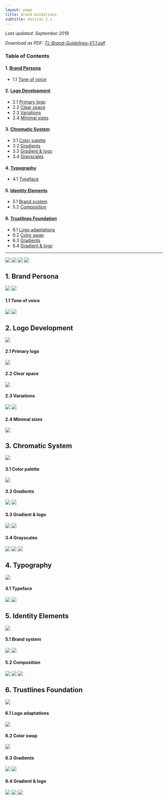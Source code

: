 ```yaml
---
layout: page
title: Brand Guidelines
subtitle: Version 1.1
---
```


_Last updated: September 2019_

_Download as PDF: <a href="../assets/pdf/TL-Brand-Guidelines-V1.1.pdf" target="_blank">TL-Brand-Guidelines-V1.1.pdf</a>_

### Table of Contents

#### 1. [Brand Persona](#1-brand-persona-1)

  - 1.1 [Tone of voice](#11-tone-of-voice)

#### 2. [Logo Development](#2-logo-development-1)

  - 2.1 [Primary logo](#21-primary-logo)
  - 2.2 [Clear space](#22-clear-space)
  - 2.3 [Variations](#23-variations)
  - 2.4 [Minimal sizes](#24-minimal-sizes)

#### 3. [Chromatic System](#3-chromatic-system-1)

  - 3.1 [Color palette](#31-color-palette)
  - 3.2 [Gradients](#32-gradients)
  - 3.3 [Gradient & logo](#33-gradient--logo)
  - 3.4 [Grayscales](#34-grayscales)

#### 4. [Typography](#4-typography-1)

  - 4.1 [Typeface](#41-typeface)

#### 5. [Identity Elements](#5-identity-elements-1)

  - 5.1 [Brand system](#51-brand-system)
  - 5.2 [Composition](#52-composition)

#### 6. [Trustlines Foundation](#6-trustlines-foundation-1)

  - 6.1 [Logo adaptations](#61-logo-adaptations)
  - 6.2 [Color swap](#62-color-swap)
  - 6.3 [Gradients](#63-gradients)
  - 6.4 [Gradient & logo](#64-gradient--logo)

___

<a href="../assets/images/brand/guidelines/brand_guidelines01.png" class="brand_guidelines_link"><img src="../assets/images/brand/guidelines/brand_guidelines01.png" class="brand_guidelines_img" /></a>
<a href="../assets/images/brand/guidelines/brand_guidelines02.png" class="brand_guidelines_link"><img src="../assets/images/brand/guidelines/brand_guidelines02.png" class="brand_guidelines_img" /></a>
<a href="../assets/images/brand/guidelines/brand_guidelines03.png" class="brand_guidelines_link"><img src="../assets/images/brand/guidelines/brand_guidelines03.png" class="brand_guidelines_img" /></a>
<a href="../assets/images/brand/guidelines/brand_guidelines04.png" class="brand_guidelines_link"><img src="../assets/images/brand/guidelines/brand_guidelines04.png" class="brand_guidelines_img" /></a>

## 1. Brand Persona

<a href="../assets/images/brand/guidelines/brand_guidelines05.png" class="brand_guidelines_link"><img src="../assets/images/brand/guidelines/brand_guidelines05.png" class="brand_guidelines_img" /></a>
<a href="../assets/images/brand/guidelines/brand_guidelines06.png" class="brand_guidelines_link"><img src="../assets/images/brand/guidelines/brand_guidelines06.png" class="brand_guidelines_img" /></a>

#### 1.1 Tone of voice

<a href="../assets/images/brand/guidelines/brand_guidelines07.png" class="brand_guidelines_link"><img src="../assets/images/brand/guidelines/brand_guidelines07.png" class="brand_guidelines_img" /></a>
<a href="../assets/images/brand/guidelines/brand_guidelines08.png" class="brand_guidelines_link"><img src="../assets/images/brand/guidelines/brand_guidelines08.png" class="brand_guidelines_img" /></a>

## 2. Logo Development

<a href="../assets/images/brand/guidelines/brand_guidelines09.png" class="brand_guidelines_link"><img src="../assets/images/brand/guidelines/brand_guidelines09.png" class="brand_guidelines_img" /></a>

#### 2.1 Primary logo

<a href="../assets/images/brand/guidelines/brand_guidelines10.png" class="brand_guidelines_link"><img src="../assets/images/brand/guidelines/brand_guidelines10.png" class="brand_guidelines_img" /></a>

#### 2.2 Clear space

<a href="../assets/images/brand/guidelines/brand_guidelines11.png" class="brand_guidelines_link"><img src="../assets/images/brand/guidelines/brand_guidelines11.png" class="brand_guidelines_img" /></a>

#### 2.3 Variations

<a href="../assets/images/brand/guidelines/brand_guidelines12.png" class="brand_guidelines_link"><img src="../assets/images/brand/guidelines/brand_guidelines12.png" class="brand_guidelines_img" /></a>
<a href="../assets/images/brand/guidelines/brand_guidelines13.png" class="brand_guidelines_link"><img src="../assets/images/brand/guidelines/brand_guidelines13.png" class="brand_guidelines_img" /></a>

#### 2.4 Minimal sizes

<a href="../assets/images/brand/guidelines/brand_guidelines14.png" class="brand_guidelines_link"><img src="../assets/images/brand/guidelines/brand_guidelines14.png" class="brand_guidelines_img" /></a>

## 3. Chromatic System

<a href="../assets/images/brand/guidelines/brand_guidelines15.png" class="brand_guidelines_link"><img src="../assets/images/brand/guidelines/brand_guidelines15.png" class="brand_guidelines_img" /></a>

#### 3.1 Color palette

<a href="../assets/images/brand/guidelines/brand_guidelines16.png" class="brand_guidelines_link"><img src="../assets/images/brand/guidelines/brand_guidelines16.png" class="brand_guidelines_img" /></a>

#### 3.2 Gradients

<a href="../assets/images/brand/guidelines/brand_guidelines17.png" class="brand_guidelines_link"><img src="../assets/images/brand/guidelines/brand_guidelines17.png" class="brand_guidelines_img" /></a>
<a href="../assets/images/brand/guidelines/brand_guidelines18.png" class="brand_guidelines_link"><img src="../assets/images/brand/guidelines/brand_guidelines18.png" class="brand_guidelines_img" /></a>

#### 3.3 Gradient & logo

<a href="../assets/images/brand/guidelines/brand_guidelines19.png" class="brand_guidelines_link"><img src="../assets/images/brand/guidelines/brand_guidelines19.png" class="brand_guidelines_img" /></a>
<a href="../assets/images/brand/guidelines/brand_guidelines20.png" class="brand_guidelines_link"><img src="../assets/images/brand/guidelines/brand_guidelines20.png" class="brand_guidelines_img" /></a>

#### 3.4 Grayscales

<a href="../assets/images/brand/guidelines/brand_guidelines21.png" class="brand_guidelines_link"><img src="../assets/images/brand/guidelines/brand_guidelines21.png" class="brand_guidelines_img" /></a>
<a href="../assets/images/brand/guidelines/brand_guidelines22.png" class="brand_guidelines_link"><img src="../assets/images/brand/guidelines/brand_guidelines22.png" class="brand_guidelines_img" /></a>
<a href="../assets/images/brand/guidelines/brand_guidelines23.png" class="brand_guidelines_link"><img src="../assets/images/brand/guidelines/brand_guidelines23.png" class="brand_guidelines_img" /></a>

## 4. Typography

<a href="../assets/images/brand/guidelines/brand_guidelines24.png" class="brand_guidelines_link"><img src="../assets/images/brand/guidelines/brand_guidelines24.png" class="brand_guidelines_img" /></a>

#### 4.1 Typeface

<a href="../assets/images/brand/guidelines/brand_guidelines25.png" class="brand_guidelines_link"><img src="../assets/images/brand/guidelines/brand_guidelines25.png" class="brand_guidelines_img" /></a>
<a href="../assets/images/brand/guidelines/brand_guidelines26.png" class="brand_guidelines_link"><img src="../assets/images/brand/guidelines/brand_guidelines26.png" class="brand_guidelines_img" /></a>

## 5. Identity Elements

<a href="../assets/images/brand/guidelines/brand_guidelines27.png" class="brand_guidelines_link"><img src="../assets/images/brand/guidelines/brand_guidelines27.png" class="brand_guidelines_img" /></a>

#### 5.1 Brand system

<a href="../assets/images/brand/guidelines/brand_guidelines28.png" class="brand_guidelines_link"><img src="../assets/images/brand/guidelines/brand_guidelines28.png" class="brand_guidelines_img" /></a>
<a href="../assets/images/brand/guidelines/brand_guidelines29.png" class="brand_guidelines_link"><img src="../assets/images/brand/guidelines/brand_guidelines29.png" class="brand_guidelines_img" /></a>

#### 5.2 Composition

<a href="../assets/images/brand/guidelines/brand_guidelines30.png" class="brand_guidelines_link"><img src="../assets/images/brand/guidelines/brand_guidelines30.png" class="brand_guidelines_img" /></a>
<a href="../assets/images/brand/guidelines/brand_guidelines31.png" class="brand_guidelines_link"><img src="../assets/images/brand/guidelines/brand_guidelines31.png" class="brand_guidelines_img" /></a>
<a href="../assets/images/brand/guidelines/brand_guidelines32.png" class="brand_guidelines_link"><img src="../assets/images/brand/guidelines/brand_guidelines32.png" class="brand_guidelines_img" /></a>

## 6. Trustlines Foundation

<a href="../assets/images/brand/guidelines/brand_guidelines33.png" class="brand_guidelines_link"><img src="../assets/images/brand/guidelines/brand_guidelines33.png" class="brand_guidelines_img" /></a>

#### 6.1 Logo adaptations

<a href="../assets/images/brand/guidelines/brand_guidelines34.png" class="brand_guidelines_link"><img src="../assets/images/brand/guidelines/brand_guidelines34.png" class="brand_guidelines_img" /></a>

#### 6.2 Color swap

<a href="../assets/images/brand/guidelines/brand_guidelines35.png" class="brand_guidelines_link"><img src="../assets/images/brand/guidelines/brand_guidelines35.png" class="brand_guidelines_img" /></a>

#### 6.3 Gradients

<a href="../assets/images/brand/guidelines/brand_guidelines36.png" class="brand_guidelines_link"><img src="../assets/images/brand/guidelines/brand_guidelines36.png" class="brand_guidelines_img" /></a>
<a href="../assets/images/brand/guidelines/brand_guidelines37.png" class="brand_guidelines_link"><img src="../assets/images/brand/guidelines/brand_guidelines37.png" class="brand_guidelines_img" /></a>

#### 6.4 Gradient & logo

<a href="../assets/images/brand/guidelines/brand_guidelines38.png" class="brand_guidelines_link"><img src="../assets/images/brand/guidelines/brand_guidelines38.png" class="brand_guidelines_img" /></a>
<a href="../assets/images/brand/guidelines/brand_guidelines39.png" class="brand_guidelines_link"><img src="../assets/images/brand/guidelines/brand_guidelines39.png" class="brand_guidelines_img" /></a>
<a href="../assets/images/brand/guidelines/brand_guidelines40.png" class="brand_guidelines_link"><img src="../assets/images/brand/guidelines/brand_guidelines40.png" class="brand_guidelines_img" /></a>
